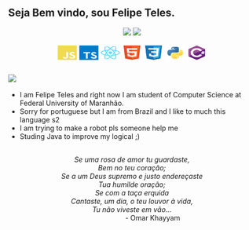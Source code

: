## Seja Bem vindo, sou Felipe Teles.

<!--
**felipersteles/felipersteles** is a ✨ _special_ ✨ repository because its `README.md` (this file) appears on your GitHub profile.

Here are some ideas to get you started:
-->


<div align="center">
  <img height="180em" src="https://github-readme-stats.vercel.app/api?username=felipersteles&show_icons=true&theme=dark&include_all_commits=true&count_private=true"/>
  <img height="180em" src="https://github-readme-stats.vercel.app/api/top-langs/?username=felipersteles&layout=compact&langs_count=7&theme=dark"/>
</div>

 <div style="display: inline_block" align="center"><br>
  <img align="center" alt="Teles-Js" height="30" width="40" src="https://raw.githubusercontent.com/devicons/devicon/master/icons/javascript/javascript-plain.svg">
  <img align="center" alt="Teles-Ts" height="30" width="40" src="https://raw.githubusercontent.com/devicons/devicon/master/icons/typescript/typescript-plain.svg">
  <img align="center" alt="Teles-React" height="30" width="40" src="https://raw.githubusercontent.com/devicons/devicon/master/icons/react/react-original.svg">
  <img align="center" alt="Teles-HTML" height="30" width="40" src="https://raw.githubusercontent.com/devicons/devicon/master/icons/html5/html5-original.svg">
  <img align="center" alt="Teles-CSS" height="30" width="40" src="https://raw.githubusercontent.com/devicons/devicon/master/icons/css3/css3-original.svg">
  <img align="center" alt="Teles-Python" height="30" width="40" src="https://raw.githubusercontent.com/devicons/devicon/master/icons/python/python-original.svg">
  <img align="center" alt="Teles-Csharp" height="30" width="40" src="https://raw.githubusercontent.com/devicons/devicon/master/icons/csharp/csharp-original.svg">
</div>
  
  ##
  <a href="https://www.linkedin.com/in/felipsteles/" target="_blank"><img src="https://img.shields.io/badge/-LinkedIn-%230077B5?style=for-the-badge&logo=linkedin&logoColor=white" target="_blank"></a> 

- I am Felipe Teles and right now I am student of Computer Science at Federal University of Maranhão.
- Sorry for portuguese but I am from Brazil and I like to much this language s2
- I am trying to make a robot pls someone help me
- Studing Java to improve my logical ;)



##

<div align="center">
  <i>
 Se uma rosa de amor tu guardaste,<br/>
 Bem no teu coração;<br/>
 Se a um Deus supremo e justo endereçaste<br/>
 Tua humilde oração;<br/>
 Se com a taça erquida<br/>
 Cantaste, um dia, o teu louvor à vida,<br/>
 Tu não viveste em vão...
  </i>
</div>
<div align="end">
- Omar Khayyam&emsp;&emsp;&emsp;&emsp;&emsp;&emsp;&emsp;&emsp;&emsp;&emsp;&emsp;
 </div>

##
